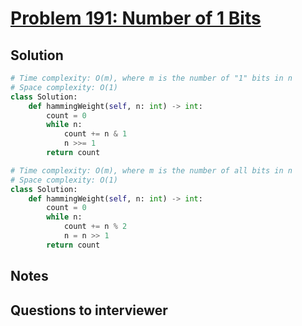 # [Problem 191: Number of 1 Bits](https://leetcode.com/problems/number-of-1-bits/)

## Solution

```py
# Time complexity: O(m), where m is the number of "1" bits in n
# Space complexity: O(1)
class Solution:
    def hammingWeight(self, n: int) -> int:
        count = 0
        while n:
            count += n & 1
            n >>= 1
        return count

# Time complexity: O(m), where m is the number of all bits in n
# Space complexity: O(1)
class Solution:
    def hammingWeight(self, n: int) -> int:
        count = 0
        while n:
            count += n % 2
            n = n >> 1
        return count
```

## Notes

## Questions to interviewer
